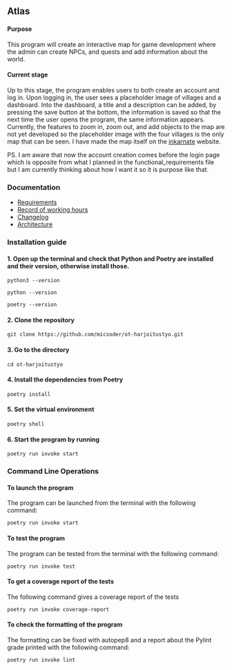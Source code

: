 ## Atlas

#### Purpose
This program will create an interactive map for game development where the admin can create NPCs, and quests and add information about the world.

#### Current stage
Up to this stage, the program enables users to both create an account and log in. Upon logging in, the user sees a placeholder image of villages and a dashboard. Into the dashboard, a title and a description can be added, by pressing the save button at the bottom, the information is saved so that the next time the user opens the program, the same information appears. Currently, the features to zoom in, zoom out, and add objects to the map are not yet developed so the placeholder image with the four villages is the only map that can be seen. I have made the map itself on the [inkarnate](inkarnate.com) website.

PS.
I am aware that now the account creation comes before the login page which is opposite from what I planned in the functional_requirements file but I am currently thinking about how I want it so it is purpose like that.


### Documentation
- [Requirements](Documentation/functional_requirements.md)
- [Record of working hours](Documentation/working_hours_record.md)
- [Changelog](Documentation/changelog.md)
- [Architecture](Documentation/architecture.md)

### Installation guide

#### 1. Open up the terminal and check that Python and Poetry are installed and their version, otherwise install those.
```
python3 --version
```
```
python --version
```
```
poetry --version
```

#### 2. Clone the repository
```
git clone https://github.com/micsoder/ot-harjoitustyo.git
```

#### 3. Go to the directory
```
cd ot-harjoitustyo
```

#### 4. Install the dependencies from Poetry
```
poetry install
```

#### 5. Set the virtual environment
```
poetry shell
```

#### 6. Start the program by running 
```
poetry run invoke start
```

### Command Line Operations

#### To launch the program
The program can be launched from the terminal with the following command:
```
poetry run invoke start
```

#### To test the program
The program can be tested from the terminal with the following command:
```
poetry run invoke test
```

#### To get a coverage report of the tests 
The following command gives a coverage report of the tests
```
poetry run invoke coverage-report
```

#### To check the formatting of the program
The formatting can be fixed with autopep8 and a report about the Pylint grade printed with the following command: 
```
poetry run invoke lint
```
